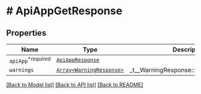 # # ApiAppGetResponse



## Properties

Name | Type | Description | Notes
------------ | ------------- | ------------- | -------------
| `apiApp`<sup>*_required_</sup> | [```ApiAppResponse```](ApiAppResponse.md) |    |  |
| `warnings` | [```Array<WarningResponse>```](WarningResponse.md) |  _t__WarningResponse::LIST_DESCRIPTION  |  |

[[Back to Model list]](../../README.md#models) [[Back to API list]](../../README.md#endpoints) [[Back to README]](../../README.md)
